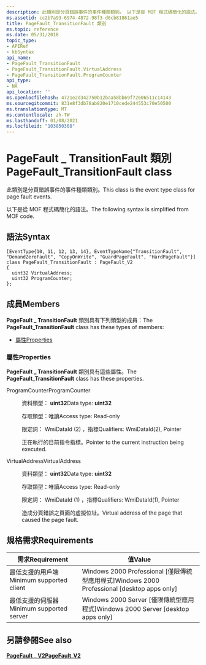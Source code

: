 ```yaml
---
description: 此類別是分頁錯誤事件的事件種類類別。 以下是從 MOF 程式碼簡化的語法。
ms.assetid: cc2b7a93-6974-4872-98f3-d6cb81861ae5
title: PageFault_TransitionFault 類別
ms.topic: reference
ms.date: 05/31/2018
topic_type:
- APIRef
- kbSyntax
api_name:
- PageFault_TransitionFault
- PageFault_TransitionFault.VirtualAddress
- PageFault_TransitionFault.ProgramCounter
api_type:
- NA
api_location: ''
ms.openlocfilehash: 4721e2d342750b12baa58bb69f72606511c14143
ms.sourcegitcommit: 831e8f3db78ab820e1710cede244553c70e50500
ms.translationtype: MT
ms.contentlocale: zh-TW
ms.lasthandoff: 01/08/2021
ms.locfileid: "103850308"
---
```

# <a name="pagefault_transitionfault-class"></a><span data-ttu-id="6fb6b-104">PageFault \_ TransitionFault 類別</span><span class="sxs-lookup"><span data-stu-id="6fb6b-104">PageFault\_TransitionFault class</span></span>

<span data-ttu-id="6fb6b-105">此類別是分頁錯誤事件的事件種類類別。</span><span class="sxs-lookup"><span data-stu-id="6fb6b-105">This class is the event type class for page fault events.</span></span>

<span data-ttu-id="6fb6b-106">以下是從 MOF 程式碼簡化的語法。</span><span class="sxs-lookup"><span data-stu-id="6fb6b-106">The following syntax is simplified from MOF code.</span></span>

## <a name="syntax"></a><span data-ttu-id="6fb6b-107">語法</span><span class="sxs-lookup"><span data-stu-id="6fb6b-107">Syntax</span></span>

``` syntax
[EventType{10, 11, 12, 13, 14}, EventTypeName{"TransitionFault", "DemandZeroFault", "CopyOnWrite", "GuardPageFault", "HardPageFault"}]
class PageFault_TransitionFault : PageFault_V2
{
  uint32 VirtualAddress;
  uint32 ProgramCounter;
};
```

## <a name="members"></a><span data-ttu-id="6fb6b-108">成員</span><span class="sxs-lookup"><span data-stu-id="6fb6b-108">Members</span></span>

<span data-ttu-id="6fb6b-109">**PageFault \_ TransitionFault** 類別具有下列類型的成員：</span><span class="sxs-lookup"><span data-stu-id="6fb6b-109">The **PageFault\_TransitionFault** class has these types of members:</span></span>

-   [<span data-ttu-id="6fb6b-110">屬性</span><span class="sxs-lookup"><span data-stu-id="6fb6b-110">Properties</span></span>](#properties)

### <a name="properties"></a><span data-ttu-id="6fb6b-111">屬性</span><span class="sxs-lookup"><span data-stu-id="6fb6b-111">Properties</span></span>

<span data-ttu-id="6fb6b-112">**PageFault \_ TransitionFault** 類別具有這些屬性。</span><span class="sxs-lookup"><span data-stu-id="6fb6b-112">The **PageFault\_TransitionFault** class has these properties.</span></span>

<dl> <dt>

<span data-ttu-id="6fb6b-113">ProgramCounter</span><span class="sxs-lookup"><span data-stu-id="6fb6b-113">ProgramCounter</span></span>
</dt> <dd> <dl> <dt>

<span data-ttu-id="6fb6b-114">資料類型： **uint32**</span><span class="sxs-lookup"><span data-stu-id="6fb6b-114">Data type: **uint32**</span></span>
</dt> <dt>

<span data-ttu-id="6fb6b-115">存取類型：唯讀</span><span class="sxs-lookup"><span data-stu-id="6fb6b-115">Access type: Read-only</span></span>
</dt> <dt>

<span data-ttu-id="6fb6b-116">限定詞： WmiDataId (2) ，指標</span><span class="sxs-lookup"><span data-stu-id="6fb6b-116">Qualifiers: WmiDataId(2), Pointer</span></span>
</dt> </dl>

<span data-ttu-id="6fb6b-117">正在執行的目前指令指標。</span><span class="sxs-lookup"><span data-stu-id="6fb6b-117">Pointer to the current instruction being executed.</span></span>

</dd> <dt>

<span data-ttu-id="6fb6b-118">VirtualAddress</span><span class="sxs-lookup"><span data-stu-id="6fb6b-118">VirtualAddress</span></span>
</dt> <dd> <dl> <dt>

<span data-ttu-id="6fb6b-119">資料類型： **uint32**</span><span class="sxs-lookup"><span data-stu-id="6fb6b-119">Data type: **uint32**</span></span>
</dt> <dt>

<span data-ttu-id="6fb6b-120">存取類型：唯讀</span><span class="sxs-lookup"><span data-stu-id="6fb6b-120">Access type: Read-only</span></span>
</dt> <dt>

<span data-ttu-id="6fb6b-121">限定詞： WmiDataId (1) ，指標</span><span class="sxs-lookup"><span data-stu-id="6fb6b-121">Qualifiers: WmiDataId(1), Pointer</span></span>
</dt> </dl>

<span data-ttu-id="6fb6b-122">造成分頁錯誤之頁面的虛擬位址。</span><span class="sxs-lookup"><span data-stu-id="6fb6b-122">Virtual address of the page that caused the page fault.</span></span>

</dd> </dl>

## <a name="requirements"></a><span data-ttu-id="6fb6b-123">規格需求</span><span class="sxs-lookup"><span data-stu-id="6fb6b-123">Requirements</span></span>



| <span data-ttu-id="6fb6b-124">需求</span><span class="sxs-lookup"><span data-stu-id="6fb6b-124">Requirement</span></span> | <span data-ttu-id="6fb6b-125">值</span><span class="sxs-lookup"><span data-stu-id="6fb6b-125">Value</span></span> |
|-------------------------------------|------------------------------------------------------------|
| <span data-ttu-id="6fb6b-126">最低支援的用戶端</span><span class="sxs-lookup"><span data-stu-id="6fb6b-126">Minimum supported client</span></span><br/> | <span data-ttu-id="6fb6b-127">Windows 2000 Professional \[僅限傳統型應用程式\]</span><span class="sxs-lookup"><span data-stu-id="6fb6b-127">Windows 2000 Professional \[desktop apps only\]</span></span><br/> |
| <span data-ttu-id="6fb6b-128">最低支援的伺服器</span><span class="sxs-lookup"><span data-stu-id="6fb6b-128">Minimum supported server</span></span><br/> | <span data-ttu-id="6fb6b-129">Windows 2000 Server \[僅限傳統型應用程式\]</span><span class="sxs-lookup"><span data-stu-id="6fb6b-129">Windows 2000 Server \[desktop apps only\]</span></span><br/>       |



## <a name="see-also"></a><span data-ttu-id="6fb6b-130">另請參閱</span><span class="sxs-lookup"><span data-stu-id="6fb6b-130">See also</span></span>

<dl> <dt>

[<span data-ttu-id="6fb6b-131">**PageFault \_ V2**</span><span class="sxs-lookup"><span data-stu-id="6fb6b-131">**PageFault\_V2**</span></span>](pagefault-v2.md)
</dt> </dl>

 

 




